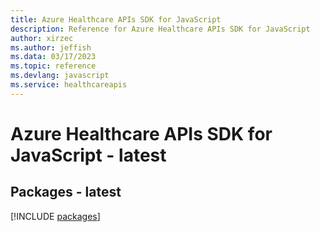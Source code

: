 ```yaml
---
title: Azure Healthcare APIs SDK for JavaScript
description: Reference for Azure Healthcare APIs SDK for JavaScript
author: xirzec
ms.author: jeffish
ms.data: 03/17/2023
ms.topic: reference
ms.devlang: javascript
ms.service: healthcareapis
---
```

# Azure Healthcare APIs SDK for JavaScript - latest
## Packages - latest
[!INCLUDE [packages](healthcare-apis-index.md)]